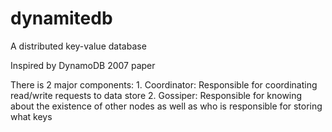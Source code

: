 # dynamitedb

A distributed key-value database

Inspired by DynamoDB 2007 paper

There is 2 major components:
    1. Coordinator: Responsible for coordinating read/write requests to data store 
    2. Gossiper: Responsible for knowing about the existence of other nodes as well as who is responsible for storing what keys
